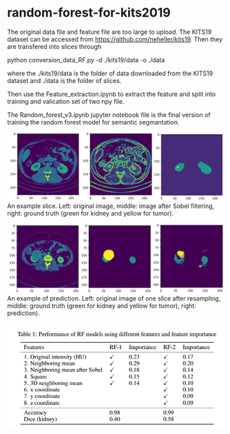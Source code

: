 # random-forest-for-kits2019

The original data file and feature file are too large to upload. 
The KITS19 dataset can be accessed from https://github.com/neheller/kits19.
Then they are transfered into slices through 

python conversion_data_RF.py -d ./kits19/data -o ./data

where the ./kits19/data is the folder of data downloaded from the KITS19 dataset and ./data is the folder of slices.

Then use the Feature_extraction.ipynb to extract the feature and split into training and valication set of two npy file. 

The Random_forest_v3.ipynb jupyter notebook file is the final version of training the random forest model for semantic segmantation.


![alt text](https://github.com/carlwen/random-forest-for-kits2019/blob/main/figure_1.png)
An example slice. Left: original image, middle: image after Sobel filtering, right: ground truth (green for kidney and yellow for tumor).

![alt text](https://github.com/carlwen/random-forest-for-kits2019/blob/main/figure_2.png)
An example of prediction. Left: original image of one slice after resampling, middle: ground truth (green for kidney and yellow for tumor), right: prediction).

![alt text](https://github.com/carlwen/random-forest-for-kits2019/blob/main/tabel.png)
